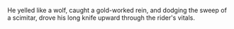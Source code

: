 He yelled like a wolf, caught a gold-worked rein, and dodging the sweep of a scimitar, drove his long knife upward through the rider's vitals.